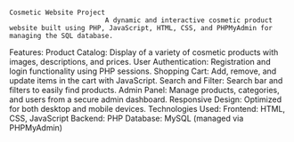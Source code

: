                                                                           Cosmetic Website Project
                            A dynamic and interactive cosmetic product website built using PHP, JavaScript, HTML, CSS, and PHPMyAdmin for managing the SQL database.

Features:
Product Catalog: Display of a variety of cosmetic products with images, descriptions, and prices.
User Authentication: Registration and login functionality using PHP sessions.
Shopping Cart: Add, remove, and update items in the cart with JavaScript.
Search and Filter: Search bar and filters to easily find products.
Admin Panel: Manage products, categories, and users from a secure admin dashboard.
Responsive Design: Optimized for both desktop and mobile devices.
Technologies Used:
Frontend: HTML, CSS, JavaScript
Backend: PHP
Database: MySQL (managed via PHPMyAdmin)
